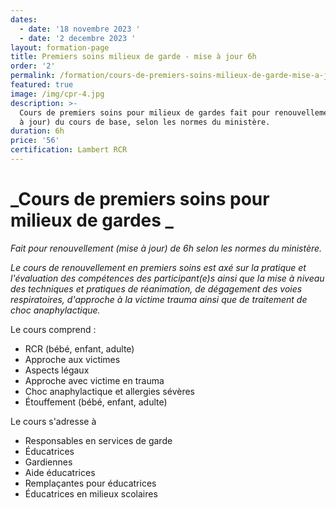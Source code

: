 ```yaml
---
dates:
  - date: '18 novembre 2023 '
  - date: '2 decembre 2023 '
layout: formation-page
title: Premiers soins milieux de garde - mise à jour 6h
order: '2'
permalink: /formation/cours-de-premiers-soins-milieux-de-garde-mise-a-jour
featured: true
image: /img/cpr-4.jpg
description: >-
  Cours de premiers soins pour milieux de gardes fait pour renouvellement (mise
  à jour) du cours de base, selon les normes du ministère.
duration: 6h
price: '56'
certification: Lambert RCR
---
```

# _Cours de premiers soins pour milieux de gardes _

_Fait pour renouvellement (mise à jour) de 6h selon les normes du ministère._

_Le cours de renouvellement en premiers soins est axé sur la pratique et l'évaluation des compétences des participant(e)s ainsi que la mise à niveau des techniques et pratiques de réanimation, de dégagement des voies respiratoires, d'approche à la victime trauma ainsi que de traitement de choc anaphylactique._

Le cours comprend :

* RCR  (bébé, enfant, adulte)
* Approche aux victimes
* Aspects légaux
* Approche avec victime en trauma
* Choc anaphylactique et allergies sévères
* Étouffement (bébé, enfant, adulte)

Le cours s'adresse à

* Responsables en services de garde
* Éducatrices
* Gardiennes
* Aide éducatrices
* Remplaçantes pour éducatrices
* Éducatrices en milieux scolaires

